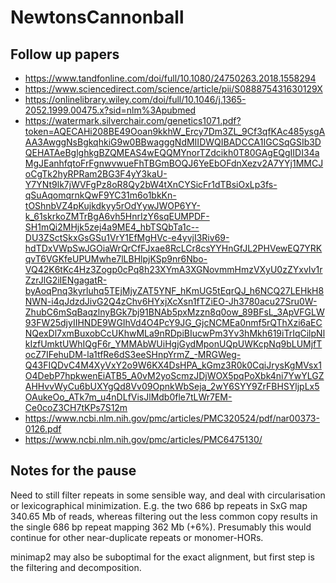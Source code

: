 # NewtonsCannonball


## Follow up papers

 - https://www.tandfonline.com/doi/full/10.1080/24750263.2018.1558294
 - https://www.sciencedirect.com/science/article/pii/S088875431630129X
 - https://onlinelibrary.wiley.com/doi/full/10.1046/j.1365-2052.1999.00475.x?sid=nlm%3Apubmed
 - https://watermark.silverchair.com/genetics1071.pdf?token=AQECAHi208BE49Ooan9kkhW_Ercy7Dm3ZL_9Cf3qfKAc485ysgAAA3AwggNsBgkqhkiG9w0BBwagggNdMIIDWQIBADCCA1IGCSqGSIb3DQEHATAeBglghkgBZQMEAS4wEQQMYnorTZdcikh0T80GAgEQgIIDI34aMgJEanhfqtoFrFgnwvwueFhTBGmBOQJ6YeEbOFdnXezv2A7YYj1MMCJoCgTk2hyRPRam2BG3F4yY3kaU-Y7YNt9lk7jWVFgPz8oR8Qy2bW4tXnCYSicFr1dTBsiOxLp3fs-qSuAqomqrnkQwF9YC31m6o1bkKn-tOShnbVZ4pKujkdkyy5rOdYywJWOP6YY-k_61skrkoZMTrBgA6vh5HnrIzY6sqEUMPDF-SH1mQi2MHjk5zej4a9ME4_hbTSQbTa1c--DU3ZSctSkxGsGSu1VrY1EfMgHVc-e4yvjI3Riv69-hdTDxVWpSwJGOiaWrQrCfFJxae8RcLCr8csYYHnGfJL2PHVewEQ7YRKqvT6VGKfeUPUMwhe7lLBHlpjKSp9nr6Nbo-VQ42K6tKc4Hz3Zogp0cPq8h23XYmA3XGNovmmHmzVXyU0zZYxvIv1rZzrJlG2iIENgagatR-byAoqPnq3kyrluhq5TEjMjyZAT5YNF_hKmUG5tEqrQJ_h6NCQ27LEHkH8NWN-i4qJdzdJivG2Q4zChv6HYxjXcXsn1fTZiEO-Jh3780acu27Sru0W-ZhubC6mSqBaqzlnyBGk7bj91BNAb5pxMzzn8q0ow_89BFsL_3ApVFGLW93FW25djyIIHNDE9WGIhVd4O4PcY9JG_GjcNCMEa0nmf5rQThXzi6aECNQexDl7xmBuxobCcUKhwMLa9nRDpiBIucwPm3Yv3hMkh619iTrIqCilpNlkIzfUmktUWhIQgF6r_YMMAbWUiHgjGydMponUQpUWKcpNq9bLUMjfTocZ7IFehuDM-la1tfRe6dS3eeSHnpYrmZ_-MRGWeg-Q43FIQDvC4M4XyVxY2o9W6KX4DsHPA_kGmz3R0k0CqiJrysKgMVsx1O4DebP7hpkwenEiATB5_A0vM2yoScmzJDjWOX5pqPoXbk4ni7YwYLGZAHHvvWyCu6bUXYgQd8Vv09OpnkWbSeja_2wY6SYY9ZrFBHSYljpLx5OAukeOo_ATk7m_u4nDLfVisJlMdb0fle7tLWr7EM-Ce0coZ3CH7tKPs7S12m
 - https://www.ncbi.nlm.nih.gov/pmc/articles/PMC320524/pdf/nar00373-0126.pdf
 - https://www.ncbi.nlm.nih.gov/pmc/articles/PMC6475130/

## Notes for the pause

Need to still filter repeats in some sensible way, and deal with circularisation or lexicographical minimization.
E.g. the two 686 bp repeats in SxG map 340.65 Mb of reads, whereas filtering out the less common copy results in the single 686 bp repeat mapping 362 Mb (+6%).
Presumably this would continue for other near-duplicate repeats or monomer-HORs.

minimap2 may also be suboptimal for the exact alignment, but first step is the filtering and decomposition.

